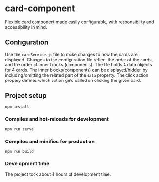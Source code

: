 # card-component

Flexible card component made easily configurable, with responsibility and accessibility in mind.

## Configuration

Use the ```cardService.js``` file to make changes to how the cards are displayed.
Changes to the configuration file reflect the order of the cards, and the order of inner blocks (components).
The file holds 4 data objects for 4 cards. The inner blocks(components) can be displayed/hidden by including/omitting the related part of the ```data``` property.
The click action propery defines which action gets called on clicking the given card.

## Project setup
```
npm install
```

### Compiles and hot-reloads for development
```
npm run serve
```

### Compiles and minifies for production
```
npm run build
```
### Development time

The project took about 4 hours of development time.
